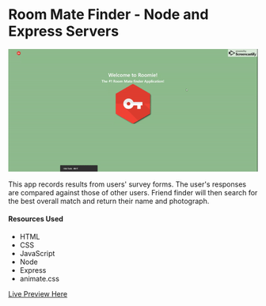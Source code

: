 # Room Mate Finder - Node and Express Servers

<img src="/Roommate Finder.gif" />

This app records results from users' survey forms. The user's responses are compared against those of other users. Friend finder will then search for the best overall match and return their name and photograph.

#### Resources Used

- HTML
- CSS
- JavaScript
- Node
- Express
- animate.css

[Live Preview Here](https://roomer-01.herokuapp.com/)

